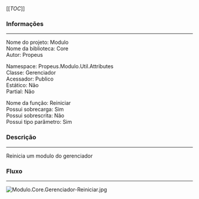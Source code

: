 [[_TOC_]]

### Informações
---
Nome do projeto: Modulo <br>
Nome da biblioteca: Core <br>
Autor: Propeus 

Namespace: Propeus.Modulo.Util.Attributes<br>
Classe: Gerenciador<br>
Acessador: Publico<br>
Estático: Não<br>
Partial: Não<br>

Nome da função: Reiniciar<br>
Possui sobrecarga: Sim<br>
Possui sobrescrita: Não<br>
Possui tipo parâmetro: Sim<br>

### Descrição
---
Reinicia um modulo do gerenciador

### Fluxo
---
![Modulo.Core.Gerenciador-Reiniciar.jpg](/.attachments/Modulo.Core.Gerenciador-Reiniciar-48791194-7973-4e56-bdd7-21600692deb6.jpg)